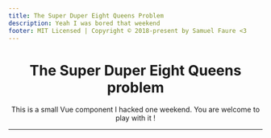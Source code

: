 ```yaml
---
title: The Super Duper Eight Queens Problem
description: Yeah I was bored that weekend
footer: MIT Licensed | Copyright © 2018-present by Samuel Faure <3
---
```

<div align="center">
  <h1>The Super Duper Eight Queens problem</h1>

  This is a small Vue component I hacked one weekend. You are welcome to play with it !
  <hr>
</div>

<EightQueens/>

<script>
import EightQueens from './assets/Queens.vue'

export default {
  components: {
    'EightQueens': EightQueens
  }
}
</script>
